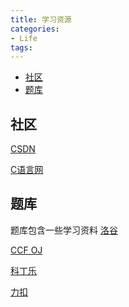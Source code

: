 ```yaml
---
title: 学习资源
categories:
- Life
tags:
---
```



<!-- TOC -->

- [社区](#社区)
- [题库](#题库)

<!-- /TOC -->
## 社区
[CSDN](https://www.csdn.net/)

[C语言网](https://www.dotcpp.com/)  



## 题库
题库包含一些学习资料
[洛谷](https://www.luogu.org/)

[CCF OJ](http://oj.noi.cn/oj/#main/home)

[科丁乐](http://oj.codingle.cn/#/ebank)

[力扣](https://leetcode-cn.com/)
